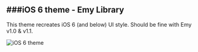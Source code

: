 ###iOS 6 theme - Emy Library
---

This theme recreates iOS 6 (and below) UI style.
Should be fine with Emy v1.0 & v1.1.

![iOS 6 theme](http://www.emy-library.org/files/themes/ios/1.1/screenshots/ios-1.jpg)